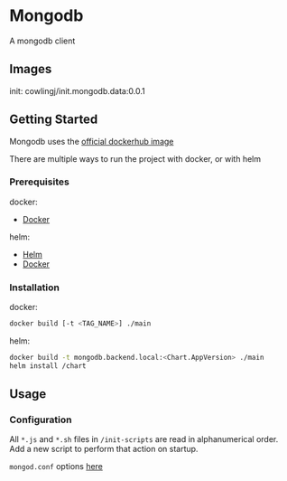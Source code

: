 # Mongodb

A mongodb client

## Images

init: cowlingj/init.mongodb.data:0.0.1

## Getting Started

Mongodb uses the [official dockerhub image](https://hub.docker.com/_/mongo)

There are multiple ways to run the project with docker, or with helm


### Prerequisites

docker:
- [Docker](https://www.docker.com/)

helm:
- [Helm](https://helm.sh)
- [Docker](https://www.docker.com/)

### Installation

docker:
```sh
docker build [-t <TAG_NAME>] ./main
```

helm:
```sh
docker build -t mongodb.backend.local:<Chart.AppVersion> ./main
helm install /chart
```

## Usage



### Configuration

All `*.js` and `*.sh` files in `/init-scripts` are read in alphanumerical order.
Add a new script to perform that action on startup.

`mongod.conf` options [here](https://docs.mongodb.com/manual/reference/configuration-options/)
